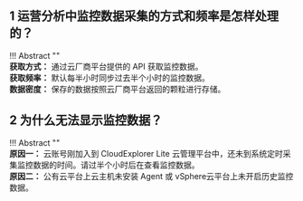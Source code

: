 
## 1 运营分析中监控数据采集的方式和频率是怎样处理的？


!!! Abstract ""    
    **获取方式：** 通过云厂商平台提供的 API 获取监控数据。   
    **获取频率：** 默认每半小时同步过去半个小时的监控数据。      
    **数据密度：** 保存的数据按照云厂商平台返回的颗粒进行存储。 

## 2 为什么无法显示监控数据？

!!! Abstract ""  
    **原因一：** 云账号刚加入到 CloudExplorer Lite 云管理平台中，还未到系统定时采集监控数据的时间。请过半个小时后在查看监控数据。    
    **原因二：** 公有云平台上云主机未安装 Agent 或 vSphere云平台上未开启历史监控数据。  